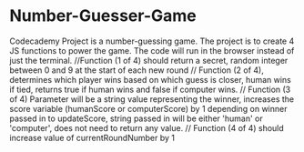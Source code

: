 # Number-Guesser-Game
Codecademy Project is a number-guessing game.
The project is to create 4 JS functions to power the game. The code will run in the browser instead of just the terminal.
//Function (1 of 4) should return a secret, random integer between 0 and 9 at the start of each new round
// Function (2 of 4), determines which player wins based on which guess is closer, human wins if tied, returns true if human wins and false if computer wins.
// Function (3 of 4) Parameter will be a string value representing the winner, increases the score variable (humanScore or computerScore) by 1 depending on winner passed in to updateScore, string passed in will be either 'human' or 'computer', does not need to return any value.
// Function (4 of 4) should increase value of currentRoundNumber by 1

